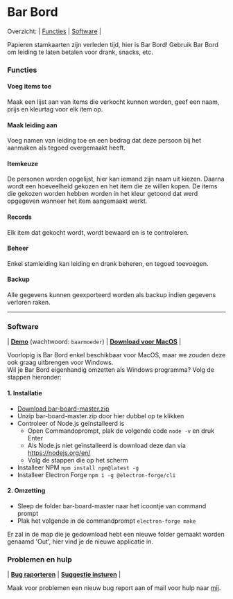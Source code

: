 # Bar Bord
Overzicht: | [Functies](#functies) | [Software](#software) |

Papieren stamkaarten zijn verleden tijd, hier is Bar Bord! Gebruik Bar Bord om leiding te laten betalen voor drank, snacks, etc.

### Functies
#### Voeg items toe
Maak een lijst aan van items die verkocht kunnen worden, geef een naam, prijs en kleurtag voor elk item op.

#### Maak leiding aan
Voeg namen van leiding toe en een bedrag dat deze persoon bij het aanmaken als tegoed overgemaakt heeft.

#### Itemkeuze
De personen worden opgelijst, hier kan iemand zijn naam uit kiezen. Daarna wordt een hoeveelheid gekozen en het item die ze willen kopen.
De items die gekozen worden hebben worden in het kleur getoond dat werd opgegeven wanneer het item aangemaakt werkt.

#### Records
Elk item dat gekocht wordt, wordt bewaard en is te controleren.

#### Beheer
Enkel stamleiding kan leiding en drank beheren, en tegoed toevoegen.

#### Backup
Alle gegevens kunnen geexporteerd worden als backup indien gegevens verloren raken.

---

### Software
| **[Demo](https://bar-bord.haegepoorters.be/src/)** (wachtwoord: ```baarmoeder```) | **[Download voor MacOS](https://github.com/lennertderyck/bar-board/releases)** |

Voorlopig is Bar Bord enkel beschikbaar voor MacOS, maar we zouden deze ook graag uitbrengen voor Windows.<br>
Wil je Bar Bord eigenhandig omzetten als Windows programma? Volg de stappen hieronder:

#### 1. Installatie
- [Download bar-board-master.zip](https://github.com/lennertderyck/bar-board/archive/master.zip)
- Unzip bar-board-master.zip door hier dubbel op te klikken
- Controleer of Node.js geïnstalleerd is
  - Open Commandoprompt, plak de volgende code ```node -v``` en druk Enter
  - Als Node.js niet geïnstalleerd is download deze dan via https://nodejs.org/en/
  - Volg de stappen die op het scherm 
- Installeer NPM ```npm install npm@latest -g```
- Installeer Electron Forge ```npm i -g @electron-forge/cli```

#### 2. Omzetting
- Sleep de folder bar-board-master naar het icoontje van command prompt
- Plak het volgende in de commandprompt ```electron-forge make```

Er zal in de map die je gedownload hebt een nieuwe folder gemaakt worden genaamd 'Out', hier vind je de nieuwe applicatie in.

### Problemen en hulp
| **[Bug raporteren](https://github.com/lennertderyck/bar-board/issues/new?assignees=&labels=bug&template=bug_report.md&title=)** | **[Suggestie insturen](https://github.com/lennertderyck/bar-board/issues/new?assignees=&labels=enhancement&template=feature_request.md&title=)** |

Maak voor problemen een nieuw bug report aan of mail voor hulp naar [mij](mailto:hello@lennertderyck.be).
